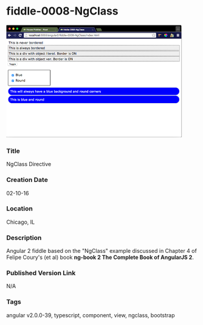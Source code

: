 fiddle-0008-NgClass
======

![Screenshot](screenshot.png)


### Title

NgClass Directive


### Creation Date

02-10-16


### Location

Chicago, IL


### Description

Angular 2 fiddle based on the "NgClass" example discussed in Chapter 4 of Felipe Coury's (et al) book **ng-book 2 The Complete Book of AngularJS 2**.


### Published Version Link

N/A


### Tags

angular v2.0.0-39, typescript, component, view, ngclass, bootstrap
